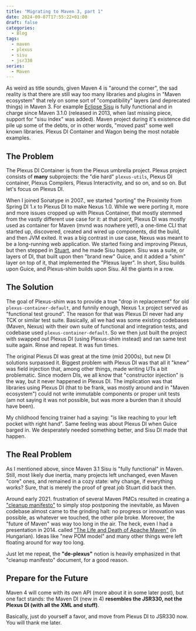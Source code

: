 ```yaml
---
title: "Migrating to Maven 3, part 1"
date: 2024-09-07T17:55:22+01:00
draft: false
categories:
  - Blog
tags:
  - maven
  - plexus
  - sisu
  - jsr330
series:
  - Maven
---
```


As weird as title sounds, given Maven 4 is "around the corner", the sad reality is that there are still way too many libraries and 
plugins in "Maven ecosystem" that rely on some sort of "compatibility" layers (and deprecated things) in Maven 3. For example
[Eclipse Sisu](https://github.com/eclipse-sisu/sisu-project) is fully functional and in charge since 
Maven 3.1.0 (released in 2013, when last missing piece, support for "sisu index" was added). Maven project during it's 
existence did pile up some of the debts, or in other words, "moved past" some well known libraries. 
Plexus DI Container and Wagon being the most notable examples.

## The Problem

The Plexus DI Container is from the Plexus umbrella project. Plexus project consists of **many** subprojects: the 
"die hard" `plexus-utils`, Plexus DI container, Plexus Compilers, Plexus Interactivity, and so on, and so on.
But let's focus on Plexus DI.

When I joined Sonatype in 2007., we started "porting" the Proximity from Spring DI 1.x to Plexus DI to make Nexus 1.0.
While we were porting it, more and more issues cropped up with Plexus Container, that mostly stemmed from the 
vastly different use case for it: at that point, Plexus DI was mostly used as container for Maven (mvnd was nowhere
yet!), a one-time CLI that started up, discovered, created and wired up components, did the build, and then JVM exited. 
It was a big contrast in use case, Nexus was meant to be a long-running web application. We started fixing and 
improving Plexus, but then stepped in [Stuart](https://www.linkedin.com/in/mcculls/), and he made Sisu happen. 
Sisu was a suite, or layers of DI, that built upon then "brand new" Guice, and it added a "shim" layer on top of it, 
that implemented the "Plexus layer". In short, Sisu builds upon Guice, and Plexus-shim builds upon Sisu. All the 
giants in a row.

## The Solution

The goal of Plexus-shim was to provide a true "drop in replacement" for old `plexus-container-default`, and funnily 
enough, Nexus 1.x project served as "functional test ground". The reason for that was Plexus DI never had any TCK or 
similar test suite. Basically, all we had was some existing codebases (Maven, Nexus) with their own suite of functional 
and integration tests, and codebase used `plexus-container-default`. So we then just built the project with swapped out 
Plexus DI (using Plexus-shim instead) and ran same test suite again. Rinse and repeat. It was fun times.

The original Plexus DI was great at the time (mid 2000s), but new DI solutions surpassed it. Biggest problem with 
Plexus DI was that all it "knew" was field injection that, among other things, made writing UTs a bit problematic. 
Since modern DIs, we all know that "constructor injection" is the way, but it never happened in Plexus DI. 
The implication was that libraries using Plexus DI (that to be frank, was mostly around and in "Maven ecosystem") 
could not write immutable components or proper unit tests (am not saying it was not possible, but was more a burden 
than it should have been).

My childhood fencing trainer had a saying: "is like reaching to your left pocket with right hand". Same feeling was
about Plexus DI when Guice barged in. We desperately needed something better, and Sisu DI made that happen.

## The Real Problem

As I mentioned above, since Maven 3.1 Sisu is "fully functional" in Maven. Still, most likely due inertia, many
projects left unchanged, even Maven "core" ones, and remained in a cozy state: why change, if everything works? Sure, that 
is merely the proof of great job Stuart did back then.

Around early 2021. frustration of several Maven PMCs resulted in creating a 
["cleanup manifesto"](https://cwiki.apache.org/confluence/display/MAVEN/Maven+Ecosystem+Cleanup) to simply stop postponing
the inevitable, as Maven codebase almost came to the grinding halt: no progress or innovation was possible, as whatever 
we touched, the other pile broke. Moreover, the "future of Maven" was way too long in the air. The heck,
even I had a presentation in 2014. called ["The Life and Death of Apache Maven"](https://www.slideshare.net/slideshow/life-anddeathofmaven/34284731) (in Hungarian).
Ideas like "new POM model" and many other things were left floating around for way too long.

Just let me repeat, the **"de-plexus"** notion is heavily emphasized in that "cleanup manifesto" document, for a good
reason.

## Prepare for the Future

Maven 4 will come with its own API (more about it in some later post), but one fact stands: the 
Maven DI (new in 4) **resembles the JSR330, not the Plexus DI (with all the XML and stuff)**.

Basically, just do yourself a favor, and move from Plexus DI to JSR330 now. You will thank me later.